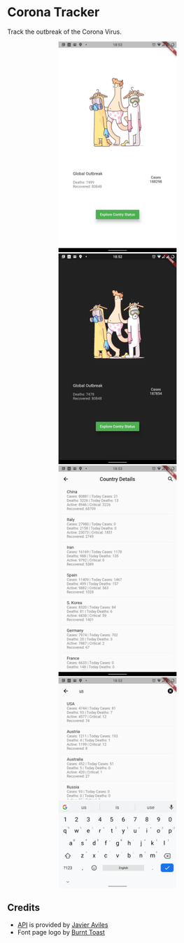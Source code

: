 # Corona Tracker

Track the outbreak of the Corona Virus.

<p align="center">
    <img src="assets/pictures/Shot1.jpg" height="480" width="270">
    <img src="assets/pictures/Shot2.jpg" height="480" width="270">
    <img src="assets/pictures/Shot3.jpg" height="480" width="270">
    <img src="assets/pictures/Shot4.jpg" height="480" width="270">
</p>

## Credits
- [API](https://github.com/javieraviles/covidAPI) is provided by [Javier
  Aviles](https://github.com/javieraviles)
- Font page logo by [Burnt Toast](https://dribbble.com/BurntToast)
